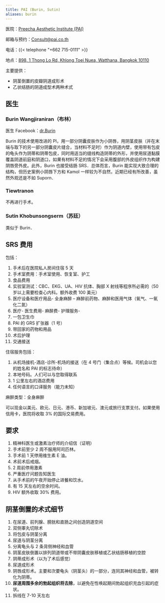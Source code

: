 ```yaml
---
title: PAI (Burin, Sutin)
aliases: burin
---
```


医院：[Preecha Aesthetic Institute (PAI)](https://pai.co.th/)

邮箱与预约：<Consult@pai.co.th>

电话：{{< telephone "+662 715-0111" >}}

地点：[898, 1 Thong Lo Rd, Khlong Toei Nuea, Watthana, Bangkok 10110](https://goo.gl/maps/eA5mp9mTXEYcDjj67)

主要提供：

- 阴茎倒置的皮瓣阴道成形术
- 乙状结肠的阴道成型术两种术式

## 医生

### Burin Wangjiraniran（布林）

医生 Facebook：[dr.Burin](https://www.facebook.com/dr.Burin)

Burin 的技术使用改进的 PI，用一部分阴囊皮肤作为小阴唇，用阴茎皮肤（并在末端与取下的另一部分阴囊皮片缝合，当材料不足时）作为阴道内壁，使用带有包皮的龟头作为阴蒂和阴蒂包皮，同时用适当的缝线构造阴蒂的外形，并使用尿道黏膜覆盖阴道前庭和阴道口，如果有材料不足的情况下会采用腹部的外皮组织作为构建阴唇旁外皮。此外，Burin 也接受结肠 SRS．总体而言，Burin 能实现大致合理的结构，但历史案例小阴唇下方和 Kamol 一样较为不自然，近期已经有所改善，虽然外观还是不如 Suporn．

### Tiewtranon

不再进行手术。

### Sutin Khobunsongserm（苏廷）

类似于 Burin．

## SRS 费用

包括：

1. 手术后在医院私人房间住宿 5 天
1. 手术室费用：手术室使用、恢复室、护工
1. 食品费用
1. 实验室测试：CBC、EKG、UA、HIV 抗体、胸部 X 射线等程序所必需的（50 岁以上需要检查心内科。额外收费 100 美元）
1. 医疗设备和医疗用品- 全身麻醉 – 麻醉前药物、麻醉和医用气体（氧气、一氧化二氮）
1. 医疗- 医生费用- 麻醉费- 护理服务-
1. 一包卫生巾
1. PAI 的 GRS 扩张器（1 号）
1. 带回家的药物和用品
1. 术后护理
1. 交通接送

住宿服务包括：

1. 从机场接机-酒店-诊所-机场的接送（在 4 号门（集合点）等候。司机会以您的姓名和 PAI 的标志待命）
1. 本地号码。人们可以与您取得联系
1. 1 公里左右的酒店费用
1. 任何语言的口译服务（能力未知）

麻醉类型：全身麻醉

可以现金以美元、欧元、日元、港币、新加坡元、澳元或旅行支票支付。如果使用信用卡，医院将收取 3% 的国际交易费用。

## 要求

1. 精神科医生或激素治疗师的介绍信（证明）
1. 手术前至少 2 周不服用阿司匹林。
1. 手术前 1 天停用维生素 E 油。
1. 术前术后戒烟。
1. 2 周前停用激素
1. 严重医疗问题告知医生
1. 从手术前的午夜开始停止进餐和饮水。
1. 有 15 天左右的空余时间。
1. HIV 额外收取 30% 费用。

## 阴茎倒置的术式细节

1. 在尿道、前列腺、膀胱和直肠之间创造阴道空间
1. 双侧睾丸切除术
1. 将包皮与阴茎分离
1. 尿道与阴茎分离
1. 分离龟头与 2 条背侧神经和血管
1. 阴茎皮肤倒置以排列阴道带或不带阴囊皮肤移植或乙状结肠移植的空腔
1. 阴蒂成形术（以为了术后感觉）
1. 尿道成形术
1. 阴唇成形术。主要和次要龟头（阴茎头）的一部分，连同其神经和血管，被转化为阴蒂。
1. **尿道周围多余的勃起组织将去除**，以避免在性唤起期间勃起组织充血引起的症状。
1. 拆线在 7-10 天左右
